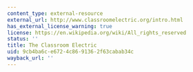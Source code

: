 ```yaml
---
content_type: external-resource
external_url: http://www.classroomelectric.org/intro.html
has_external_license_warning: true
license: https://en.wikipedia.org/wiki/All_rights_reserved
status: ''
title: The Classroom Electric
uid: 9cb4ba6c-e672-4c86-9136-2f63cabab34c
wayback_url: ''
---
```

